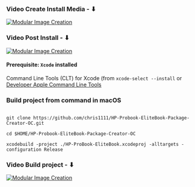 ### Video Create Install Media - ⬇︎

[![Modular Image Creation](https://user-images.githubusercontent.com/6248794/180882015-aa6209bd-a10d-4a1e-85cf-d9729b8e0efc.png)]()

### Video Post Install - ⬇︎

[![Modular Image Creation](https://user-images.githubusercontent.com/6248794/180882015-aa6209bd-a10d-4a1e-85cf-d9729b8e0efc.png)]()


#### Prerequisite: `Xcode` installed
 Command Line Tools (CLT) for Xcode (from `xcode-select --install` or [Developer Apple Command Line Tools](https://developer.apple.com/download/all/)

### Build project from command in macOS


```

git clone https://github.com/chris1111/HP-Probook-EliteBook-Package-Creator-OC.git

cd $HOME/HP-Probook-EliteBook-Package-Creator-OC

xcodebuild -project ./HP-ProBook-EliteBook.xcodeproj -alltargets -configuration Release
```

### Video Build project - ⬇︎

[![Modular Image Creation](https://user-images.githubusercontent.com/6248794/180882015-aa6209bd-a10d-4a1e-85cf-d9729b8e0efc.png)]()

